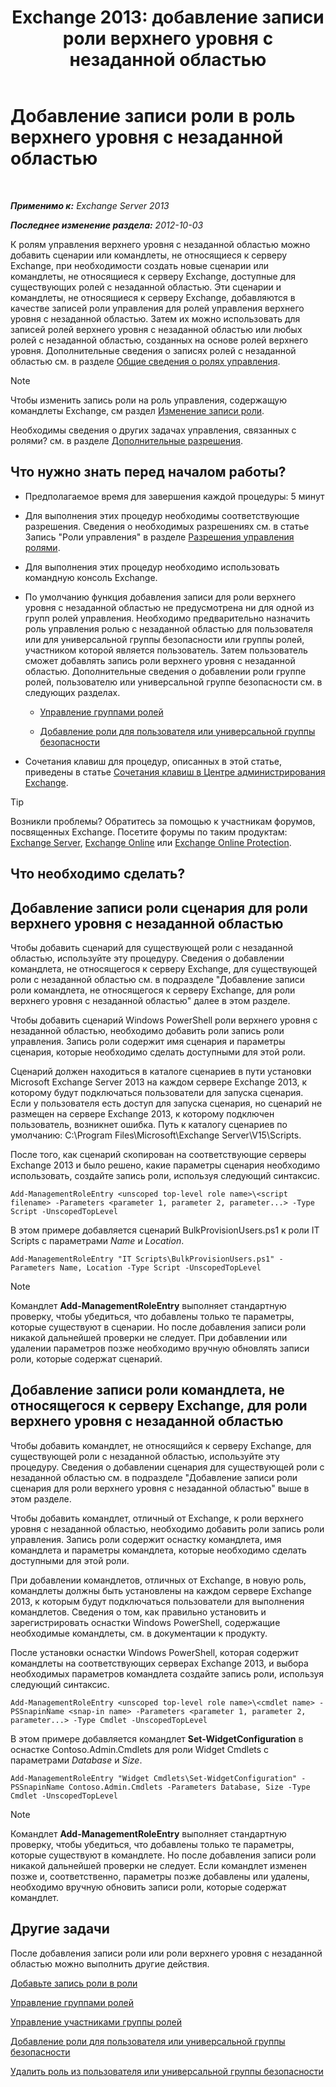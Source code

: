 ﻿---
title: 'Exchange 2013: добавление записи роли верхнего уровня с незаданной областью'
TOCTitle: Добавление записи роли в роль верхнего уровня с незаданной областью
ms:assetid: 52fd3f20-c348-49d5-9bdb-f2cbf780cf2d
ms:mtpsurl: https://technet.microsoft.com/ru-ru/library/Dd979789(v=EXCHG.150)
ms:contentKeyID: 50488244
ms.date: 05/22/2018
mtps_version: v=EXCHG.150
ms.translationtype: MT
---

# Добавление записи роли в роль верхнего уровня с незаданной областью

 

_**Применимо к:** Exchange Server 2013_

_**Последнее изменение раздела:** 2012-10-03_

К ролям управления верхнего уровня с незаданной областью можно добавить сценарии или командлеты, не относящиеся к серверу Exchange, при необходимости создать новые сценарии или командлеты, не относящиеся к серверу Exchange, доступные для существующих ролей с незаданной областью. Эти сценарии и командлеты, не относящиеся к серверу Exchange, добавляются в качестве записей роли управления для ролей управления верхнего уровня с незаданной областью. Затем их можно использовать для записей ролей верхнего уровня с незаданной областью или любых ролей с незаданной областью, созданных на основе ролей верхнего уровня. Дополнительные сведения о записях ролей с незаданной областью см. в разделе [Общие сведения о ролях управления](understanding-management-roles-exchange-2013-help.md).

> [!NOTE]  
> Чтобы изменить запись роли на роль управления, содержащую командлеты Exchange, см раздел <a href="change-a-role-entry-exchange-2013-help.md">Изменение записи роли</a>. 


Необходимы сведения о других задачах управления, связанных с ролями? см. в разделе [Дополнительные разрешения](advanced-permissions-exchange-2013-help.md).

## Что нужно знать перед началом работы?

  - Предполагаемое время для завершения каждой процедуры: 5 минут

  - Для выполнения этих процедур необходимы соответствующие разрешения. Сведения о необходимых разрешениях см. в статье Запись "Роли управления" в разделе [Разрешения управления ролями](role-management-permissions-exchange-2013-help.md).

  - Для выполнения этих процедур необходимо использовать командную консоль Exchange.

  - По умолчанию функция добавления записи для роли верхнего уровня с незаданной областью не предусмотрена ни для одной из групп ролей управления. Необходимо предварительно назначить роль управления ролью с незаданной областью для пользователя или для универсальной группы безопасности или группы ролей, участником которой является пользователь. Затем пользователь сможет добавлять запись роли верхнего уровня с незаданной областью. Дополнительные сведения о добавлении роли группе ролей, пользователю или универсальной группе безопасности см. в следующих разделах.
    
      - [Управление группами ролей](manage-role-groups-exchange-2013-help.md)
    
      - [Добавление роли для пользователя или универсальной группы безопасности](add-a-role-to-a-user-or-usg-exchange-2013-help.md)

  - Сочетания клавиш для процедур, описанных в этой статье, приведены в статье [Сочетания клавиш в Центре администрирования Exchange](keyboard-shortcuts-in-the-exchange-admin-center-exchange-online-protection-help.md).

> [!TIP]  
> Возникли проблемы? Обратитесь за помощью к участникам форумов, посвященных Exchange. Посетите форумы по таким продуктам: <a href="https://go.microsoft.com/fwlink/p/?linkid=60612">Exchange Server</a>, <a href="https://go.microsoft.com/fwlink/p/?linkid=267542">Exchange Online</a> или <a href="https://go.microsoft.com/fwlink/p/?linkid=285351">Exchange Online Protection</a>. 


## Что необходимо сделать?

## Добавление записи роли сценария для роли верхнего уровня с незаданной областью

Чтобы добавить сценарий для существующей роли с незаданной областью, используйте эту процедуру. Сведения о добавлении командлета, не относящегося к серверу Exchange, для существующей роли с незаданной областью см. в подразделе "Добавление записи роли командлета, не относящегося к серверу Exchange, для роли верхнего уровня с незаданной областью" далее в этом разделе.

Чтобы добавить сценарий Windows PowerShell роли верхнего уровня с незаданной областью, необходимо добавить роли запись роли управления. Запись роли содержит имя сценария и параметры сценария, которые необходимо сделать доступными для этой роли.

Сценарий должен находиться в каталоге сценариев в пути установки Microsoft Exchange Server 2013 на каждом сервере Exchange 2013, к которому будут подключаться пользователи для запуска сценария. Если у пользователя есть доступ для запуска сценария, но сценарий не размещен на сервере Exchange 2013, к которому подключен пользователь, возникнет ошибка. Путь к каталогу сценариев по умолчанию: C:\\Program Files\\Microsoft\\Exchange Server\\V15\\Scripts.

После того, как сценарий скопирован на соответствующие серверы Exchange 2013 и было решено, какие параметры сценария необходимо использовать, создайте запись роли, используя следующий синтаксис.

    Add-ManagementRoleEntry <unscoped top-level role name>\<script filename> -Parameters <parameter 1, parameter 2, parameter...> -Type Script -UnscopedTopLevel

В этом примере добавляется сценарий BulkProvisionUsers.ps1 к роли IT Scripts с параметрами *Name* и *Location*.

    Add-ManagementRoleEntry "IT Scripts\BulkProvisionUsers.ps1" -Parameters Name, Location -Type Script -UnscopedTopLevel

> [!NOTE]  
> Командлет <strong>Add-ManagementRoleEntry</strong> выполняет стандартную проверку, чтобы убедиться, что добавлены только те параметры, которые существуют в сценарии. Но после добавления записи роли никакой дальнейшей проверки не следует. При добавлении или удалении параметров позже необходимо вручную обновлять записи роли, которые содержат сценарий. 


## Добавление записи роли командлета, не относящегося к серверу Exchange, для роли верхнего уровня с незаданной областью

Чтобы добавить командлет, не относящийся к серверу Exchange, для существующей роли с незаданной областью, используйте эту процедуру. Сведения о добавлении сценария для существующей роли с незаданной областью см. в подразделе "Добавление записи роли сценария для роли верхнего уровня с незаданной областью" выше в этом разделе.

Чтобы добавить командлет, отличный от Exchange, к роли верхнего уровня с незаданной областью, необходимо добавить роли запись роли управления. Запись роли содержит оснастку командлета, имя командлета и параметры командлета, которые необходимо сделать доступными для этой роли.

При добавлении командлетов, отличных от Exchange, в новую роль, командлеты должны быть установлены на каждом сервере Exchange 2013, к которым будут подключаться пользователи для выполнения командлетов. Сведения о том, как правильно установить и зарегистрировать оснастки Windows PowerShell, содержащие необходимые командлеты, см. в документации к продукту.

После установки оснастки Windows PowerShell, которая содержит командлеты на соответствующих серверах Exchange 2013, и выбора необходимых параметров командлета создайте запись роли, используя следующий синтаксис.

    Add-ManagementRoleEntry <unscoped top-level role name>\<cmdlet name> -PSSnapinName <snap-in name> -Parameters <parameter 1, parameter 2, parameter...> -Type Cmdlet -UnscopedTopLevel

В этом примере добавляется командлет **Set-WidgetConfiguration** в оснастке Contoso.Admin.Cmdlets для роли Widget Cmdlets с параметрами *Database* и *Size*.

    Add-ManagementRoleEntry "Widget Cmdlets\Set-WidgetConfiguration" -PSSnapinName Contoso.Admin.Cmdlets -Parameters Database, Size -Type Cmdlet -UnscopedTopLevel

> [!NOTE]  
> Командлет <strong>Add-ManagementRoleEntry</strong> выполняет стандартную проверку, чтобы убедиться, что добавлены только те параметры, которые существуют в командлете. Но после добавления записи роли никакой дальнейшей проверки не следует. Если командлет изменен позже и, соответственно, параметры позже добавлены или удалены, необходимо вручную обновить записи роли, которые содержат командлет. 


## Другие задачи

После добавления записи роли или роли верхнего уровня с незаданной областью можно выполнить другие действия.

[Добавьте запись роли в роли](add-a-role-entry-to-a-role-exchange-2013-help.md)

[Управление группами ролей](manage-role-groups-exchange-2013-help.md)

[Управление участниками группы ролей](manage-role-group-members-exchange-2013-help.md)

[Добавление роли для пользователя или универсальной группы безопасности](add-a-role-to-a-user-or-usg-exchange-2013-help.md)

[Удалить роль из пользователя или универсальной группы безопасности](remove-a-role-from-a-user-or-usg-exchange-2013-help.md)

